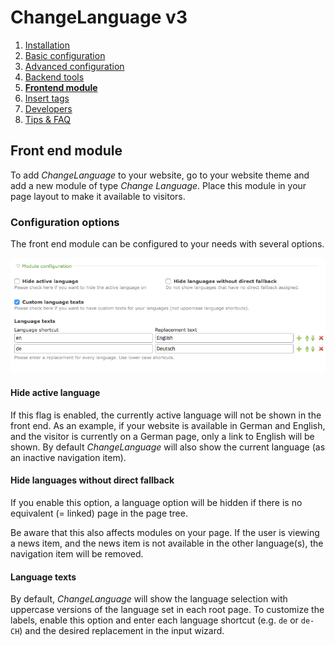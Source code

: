 # ChangeLanguage v3

1. [Installation](01-installation.md)
2. [Basic configuration](02-basics.md)
3. [Advanced configuration](03-advanced.md)
4. [Backend tools](04-backend.md)
5. [**Frontend module**](05-frontend-module.md)
6. [Insert tags](06-inserttags.md)
7. [Developers](07-developers.md)
8. [Tips & FAQ](08-tips-faq.md)


## Front end module

To add *ChangeLanguage* to your website, go to your website theme and add a new
module of type *Change Language*. Place this module in your page layout to
make it available to visitors.


### Configuration options

The front end module can be configured to your needs with several options.

![](images/frontend-module.png)


#### Hide active language

If this flag is enabled, the currently active language will not be shown
in the front end. As an example, if your website is available in German and
English, and the visitor is currently on a German page, only a link to
English will be shown. By default *ChangeLanguage* will also show the
current language (as an inactive navigation item).


#### Hide languages without direct fallback

If you enable this option, a language option will be hidden if there is no
equivalent (= linked) page in the page tree.

Be aware that this also affects modules on your page. If the user is viewing
a news item, and the news item is not available in the other language(s), the
navigation item will be removed.


#### Language texts

By default, *ChangeLanguage* will show the language selection with uppercase
versions of the language set in each root page. To customize the labels, enable
this option and enter each language shortcut (e.g. `de` or `de-CH`) and the
desired replacement in the input wizard.

